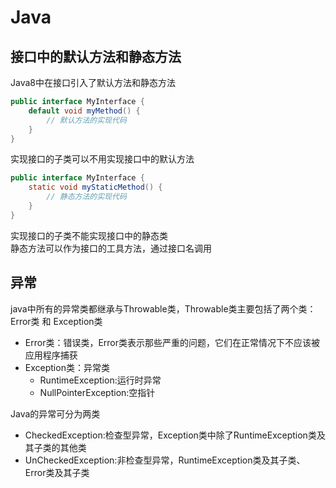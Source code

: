 # Java

## 接口中的默认方法和静态方法

Java8中在接口引入了默认方法和静态方法

```java
public interface MyInterface {
    default void myMethod() {
        // 默认方法的实现代码
    }
}
```

实现接口的子类可以不用实现接口中的默认方法

```java
public interface MyInterface {
    static void myStaticMethod() {
        // 静态方法的实现代码
    }
}
```

实现接口的子类不能实现接口中的静态类  
静态方法可以作为接口的工具方法，通过接口名调用

## 异常

java中所有的异常类都继承与Throwable类，Throwable类主要包括了两个类：Error类 和 Exception类  

- Error类：错误类，Error类表示那些严重的问题，它们在正常情况下不应该被应用程序捕获
- Exception类：异常类
  - RuntimeException:运行时异常
  - NullPointerException:空指针

Java的异常可分为两类

- CheckedException:检查型异常，Exception类中除了RuntimeException类及其子类的其他类
- UnCheckedException:非检查型异常，RuntimeException类及其子类、Error类及其子类
